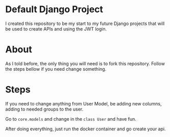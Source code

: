 # Default Django Project
I created this repository to be my start to my future Django projects that will be used to create APIs and using
the JWT login.

# About
As I told before, the only thing you will need is to fork this repository. Follow the steps bellow if you need change something.

# Steps
If you need to change anything from User Model, be adding new columns, adding to needed groups to the user.

Go to `core.models` and change in the `class User` and have fun.

After doing everything, just run the docker container and go create your api.
